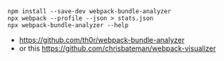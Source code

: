 ```
npm install --save-dev webpack-bundle-analyzer
npx webpack --profile --json > stats.json
npx webpack-bundle-analyzer --help
```

- https://github.com/th0r/webpack-bundle-analyzer
- or this https://github.com/chrisbateman/webpack-visualizer
